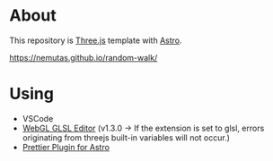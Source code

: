 # About

This repository is [Three.js](https://threejs.org/) template with [Astro](https://astro.build/).

https://nemutas.github.io/random-walk/

# Using

- VSCode
- [WebGL GLSL Editor](https://marketplace.visualstudio.com/items?itemName=raczzalan.webgl-glsl-editor) (v1.3.0 -> If the extension is set to glsl, errors originating from threejs built-in variables will not occur.)
- [Prettier Plugin for Astro](https://github.com/withastro/prettier-plugin-astro)
